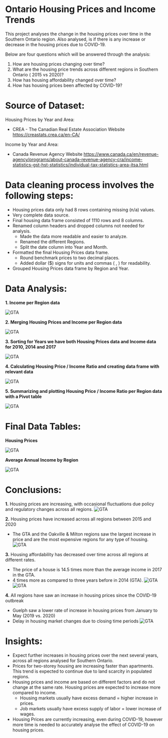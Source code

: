 # Ontario Housing Prices and Income Trends

This project analyses the change in the housing prices over time in the Southern Ontario region. Also analysed, is if there is any increase or decrease in the housing prices due to COVID-19.

Below are four questions which will be answered through the analysis:

1. How are housing prices changing over time? 
2. What are the housing price trends across different regions in Southern Ontario ( 2015 vs 2020)?
3. How has housing affordability changed over time?
4. How has housing prices been affected by COVID-19?


# Source of Dataset:

Housing Prices by Year and Area:
 * CREA - The Canadian Real Estate Association Website
   https://creastats.crea.ca/en-CA/

Income by Year and Area:
 * Canada Revenue Agency Website
   https://www.canada.ca/en/revenue-agency/programs/about-canada-revenue-agency-cra/income-statistics-gst-hst-statistics/individual-tax-statistics-area-itsa.html


# Data cleaning process involves the following steps:

* Housing prices data only had 8 rows containing missing (n/a) values.
* Very complete data source.
* Final housing data frame consisted of 1110 rows and 8 columns.
* Renamed column headers and dropped columns not needed for analysis.
  * Made the data more readable and easier to analyze.
  * Renamed the different Regions.
  * Split the date column into Year and Month.
* Formatted the final Housing Prices data frame.
  * Round benchmark prices to two decimal places.
  * Added dollar ($) signs for units and commas ( , ) for readability.
* Grouped Housing Prices data frame by Region and Year.


# Data Analysis:

**1. Income per Region data**

![GTA](Figures/analysis_1.png)

**2. Merging Housing Prices and Income per Region data**

![GTA](Figures/analysis_2.png)

**3. Sorting for Years we have both Housing Prices data and Income data for 2010, 2014 and  2017**

![GTA](Figures/analysis_3.png)

**4. Calculating Housing Price / Income Ratio and creating data frame with relevant data**

![GTA](Figures/analysis_4.png)

**5. Summarizing and plotting Housing Price / Income Ratio per Region data with a Pivot table**

![GTA](Figures/analysis_5.png)

# Final Data Tables:

**Housing Prices**

![GTA](Figures/Housing_Prices.png)

**Average Annual Income by Region**

![GTA](Figures/Income_by_Region.png)


# Conclusions:

**1.** Housing prices are increasing, with occasional fluctuations due policy and regulatory changes across all regions.
![GTA](Figures/Housing_Price_per_Region.png)

**2.** Housing prices have increased across all regions between 2015 and 2020
   * The GTA and the Oakville & Milton regions saw the largest increase in price and are the most expensive regions for any type of housing.
![GTA](Figures/ADD_IMAGE_File_NAME.png)

**3.** Housing affordability has decreased over time across all regions at different rates.
   * The price of a house is 14.5 times more than the average income in 2017 in the GTA.
   * 4 times more as compared to three years before in 2014 (GTA).
![GTA](Figures/GTA_Housing_Price_Over_Time.png)
![GTA](Figures/Price_to_Income_Ratio.png)

**4.** All regions have saw an increase in housing prices since the COVID-19 outbreak
   * Guelph saw a lower rate of increase in housing prices from January to May (2019 vs. 2020)
   * Delay in housing market changes due to closing time periods
![GTA](Figures/ADD_IMAGE_File_NAME.png)


# Insights:

* Expect further increases in housing prices over  the next several years, across all regions analysed for Southern Ontario.
* Prices for two-storey housing are increasing faster than apartments. This trend is expected to continue due to land scarcity in populated regions.
* Housing prices and income are based on different factors and do not change at the same rate. Housing prices are expected to increase more compared to income.
  * Housing markets usually have excess demand = higher increase in prices.
  * Job markets usually have excess supply of labor = lower increase of wages.
* Housing Prices are currently increasing, even during COVID-19, however more time is needed to accurately analyse the effect of COVID-19 on housing prices.

